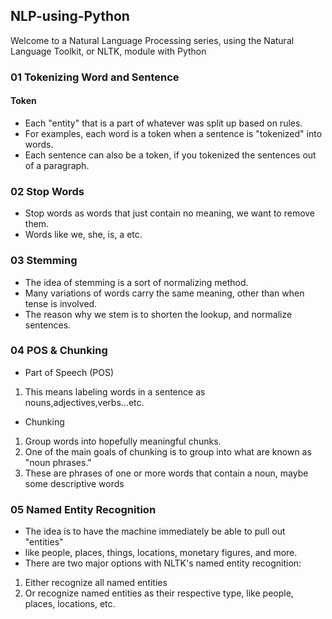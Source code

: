 ## NLP-using-Python

Welcome to a Natural Language Processing series, using the Natural Language Toolkit, or NLTK, module with Python

### 01 Tokenizing Word and Sentence 
#### Token
  * Each "entity" that is a part of whatever was split up based on rules. 
  * For examples, each word is a token when a sentence is "tokenized" into words.
  * Each sentence can also be a token, if you tokenized the sentences out of a paragraph.

### 02 Stop Words
 * Stop words as words that just contain no meaning, we want to remove them.
 * Words like we, she, is, a etc.

### 03 Stemming
 * The idea of stemming is a sort of normalizing method.
 * Many variations of words carry the same meaning, other than when tense is involved.
 * The reason why we stem is to shorten the lookup, and normalize sentences.

### 04 POS & Chunking
 * Part of Speech (POS)
  1. This means labeling words in a sentence as nouns,adjectives,verbs...etc. 
 * Chunking
  1. Group words into hopefully meaningful chunks.
  2. One of the main goals of chunking is to group into what are known as "noun phrases." 
  3. These are phrases of one or more words that contain a noun, maybe some descriptive words

### 05 Named Entity Recognition
 * The idea is to have the machine immediately be able to pull out "entities" 
 * like people, places, things, locations, monetary figures, and more.
 * There are two major options with NLTK's named entity recognition: 
  1. Either recognize all named entities
  2. Or recognize named entities as their respective type, like people, places, locations, etc.
